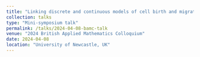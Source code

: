```yaml
---
title: "Linking discrete and continuous models of cell birth and migration"
collection: talks
type: "Mini-symposium talk"
permalink: /talks/2024-04-08-bamc-talk
venue: "2024 British Applied Mathematics Colloquium"
date: 2024-04-08
location: "University of Newcastle, UK"
---
```

<!-- This is a description of your talk, which is a markdown files that can be all markdown-ified like any other post. Yay markdown! -->
